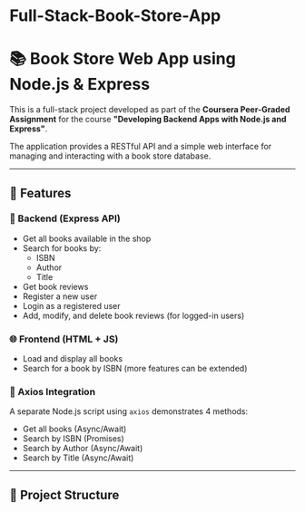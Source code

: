 # Full-Stack-Book-Store-App
# 📚 Book Store Web App using Node.js & Express

This is a full-stack project developed as part of the **Coursera Peer-Graded Assignment** for the course **"Developing Backend Apps with Node.js and Express"**.

The application provides a RESTful API and a simple web interface for managing and interacting with a book store database.

---

## 🚀 Features

### 🧩 Backend (Express API)
- Get all books available in the shop
- Search for books by:
  - ISBN
  - Author
  - Title
- Get book reviews
- Register a new user
- Login as a registered user
- Add, modify, and delete book reviews (for logged-in users)

### 🌐 Frontend (HTML + JS)
- Load and display all books
- Search for a book by ISBN (more features can be extended)

### 🧪 Axios Integration
A separate Node.js script using `axios` demonstrates 4 methods:
- Get all books (Async/Await)
- Search by ISBN (Promises)
- Search by Author (Async/Await)
- Search by Title (Async/Await)

---

## 📁 Project Structure

